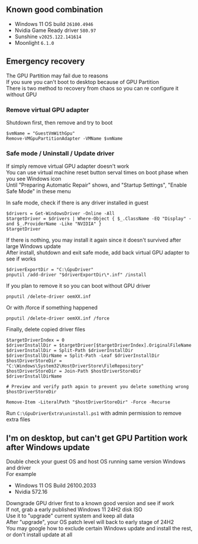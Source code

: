 ## Known good combination
- Windows 11 OS build `26100.4946`
- Nvidia Game Ready driver `580.97`
- Sunshine `v2025.122.141614`
- Moonlight `6.1.0`

## Emergency recovery
The GPU Partition may fail due to reasons  
If you sure you can't boot to desktop because of GPU Partition  
There is two method to recovery from chaos so you can re configure it without GPU

### Remove virtual GPU adapter
Shutdown first, then remove and try to boot
```
$vmName = "GuestVmWithGpu"
Remove-VMGpuPartitionAdapter -VMName $vmName
```

### Safe mode / Uninstall / Update driver
If simply remove virtual GPU adapter doesn't work  
You can use virtual machine reset button serval times on boot phase when you see Windows icon  
Until "Preparing Automatic Repair" shows, and "Startup Settings", "Enable Safe Mode" in these menu

In safe mode, check if there is any driver installed in guest
```
$drivers = Get-WindowsDriver -Online -All
$targetDriver = $drivers | Where-Object { $_.ClassName -EQ "Display" -and $_.ProviderName -Like "NVIDIA" }
$targetDriver
```

If there is nothing, you may install it again since it doesn't survived after large Windows update  
After install, shutdown and exit safe mode, add back virtual GPU adapter to see if works
```
$driverExportDir = "C:\GpuDriver"
pnputil /add-driver "$driverExportDir\*.inf" /install
```

If you plan to remove it so you can boot without GPU driver
```
pnputil /delete-driver oemXX.inf
```

Or with /force if something happened
```
pnputil /delete-driver oemXX.inf /force
```

Finally, delete copied driver files
```
$targetDriverIndex = 0
$driverInstallDir = $targetDriver[$targetDriverIndex].OriginalFileName
$driverInstallDir = Split-Path $driverInstallDir
$driverInstallDirName = Split-Path -Leaf $driverInstallDir
$hostDriverStoreDir = "C:\Windows\System32\HostDriverStore\FileRepository"
$hostDriverStoreDir = Join-Path $hostDriverStoreDir $driverInstallDirName

# Preview and verify path again to prevent you delete something wrong
$hostDriverStoreDir

Remove-Item -LiteralPath "$hostDriverStoreDir" -Force -Recurse
```

Run `C:\GpuDriverExtra\uninstall.ps1` with admin permission to remove extra files

## I'm on desktop, but can't get GPU Partition work after Windows update
Double check your guest OS and host OS running same version Windows and driver  
For example
- Windows 11 OS Build 26100.2033
- Nvidia 572.16

Downgrade GPU driver first to a known good version and see if work  
If not, grab a early published Windows 11 24H2 disk ISO  
Use it to "upgrade" current system and keep all data  
After "upgrade", your OS patch level will back to early stage of 24H2  
You may google how to exclude certain Windows update and install the rest, or don't install update at all
